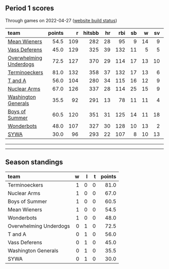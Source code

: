 

## Period 1 scores

Through games on 2022-04-27 ([website build status](https://github.com/brian-bot/pl-site/actions))


|team                                              | points|   r| hitsbb| hr| rbi| sb|  w| sv|  so|   era|  whip|
|:-------------------------------------------------|------:|---:|------:|--:|---:|--:|--:|--:|---:|-----:|-----:|
|[Mean Wieners](./meanwieners)                     |   54.5| 109|    282| 28|  95|  9| 14|  9| 193| 1.481| 0.943|
|[Vass Deferens](./vassdeferens)                   |   45.0| 129|    325| 39| 132| 11|  5|  5| 131| 4.611| 1.346|
|[Overwhelming Underdogs](./overwhelmingunderdogs) |   72.5| 127|    370| 29| 114| 17| 13| 10| 178| 2.712| 1.022|
|[Terminoeckers](./terminoeckers)                  |   81.0| 132|    358| 37| 132| 17| 13|  6| 218| 3.096| 1.138|
|[T and A](./tanda)                                |   56.0| 104|    280| 34| 115| 16| 12|  9| 216| 3.688| 1.141|
|[Nuclear Arms](./nucleararms)                     |   67.0| 126|    337| 28| 114| 25| 15|  9| 215| 3.319| 1.151|
|[Washington Generals](./washingtongenerals)       |   35.5|  92|    291| 13|  78| 11| 11|  4| 178| 3.037| 1.114|
|[Boys of Summer](./boysofsummer)                  |   60.5| 120|    351| 31| 125| 14| 11| 18| 200| 3.972| 1.161|
|[Wonderbots](./wonderbots)                        |   48.0| 107|    327| 30| 128| 10| 13|  2| 213| 3.818| 1.281|
|[SYWA](./sywa)                                    |   30.0|  96|    293| 22| 107|  8| 10| 13| 162| 4.474| 1.246|

* * *
* * *

## Season standings


|team                   |  w|  l|  t| points|
|:----------------------|--:|--:|--:|------:|
|Terminoeckers          |  1|  0|  0|   81.0|
|Nuclear Arms           |  1|  0|  0|   67.0|
|Boys of Summer         |  1|  0|  0|   60.5|
|Mean Wieners           |  1|  0|  0|   54.5|
|Wonderbots             |  1|  0|  0|   48.0|
|Overwhelming Underdogs |  0|  1|  0|   72.5|
|T and A                |  0|  1|  0|   56.0|
|Vass Deferens          |  0|  1|  0|   45.0|
|Washington Generals    |  0|  1|  0|   35.5|
|SYWA                   |  0|  1|  0|   30.0|


